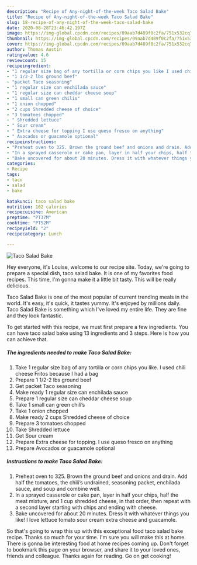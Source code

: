 ```yaml
---
description: "Recipe of Any-night-of-the-week Taco Salad Bake"
title: "Recipe of Any-night-of-the-week Taco Salad Bake"
slug: 18-recipe-of-any-night-of-the-week-taco-salad-bake
date: 2020-08-28T23:46:42.197Z
image: https://img-global.cpcdn.com/recipes/09aab7d489f0c2fa/751x532cq70/taco-salad-bake-recipe-main-photo.jpg
thumbnail: https://img-global.cpcdn.com/recipes/09aab7d489f0c2fa/751x532cq70/taco-salad-bake-recipe-main-photo.jpg
cover: https://img-global.cpcdn.com/recipes/09aab7d489f0c2fa/751x532cq70/taco-salad-bake-recipe-main-photo.jpg
author: Thomas Austin
ratingvalue: 4.6
reviewcount: 15
recipeingredient:
- "1 regular size bag of any tortilla or corn chips you like I used chili cheese Fritos because I had a bag"
- "1 1/2-2 lbs ground beef"
- "packet Taco seasoning"
- "1 regular size can enchilada sauce"
- "1 regular size can cheddar cheese soup"
- "1 small can green chilis"
- "1 onion chopped"
- "2 cups Shredded cheese of choice"
- "3 tomatoes chopped"
- " Shredded lettuce"
- " Sour cream"
- " Extra cheese for topping I use queso fresco on anything"
- " Avocados or guacamole optional"
recipeinstructions:
- "Preheat oven to 325. Brown the ground beef and onions and drain. Add half the tomatoes, the chili’s undrained, seasoning packet, enchilada sauce, and soup and combine well."
- "In a sprayed casserole or cake pan, layer in half your chips, half the meat mixture, and 1 cup shredded cheese, in that order, then repeat with a second layer starting with chips and ending with cheese."
- "Bake uncovered for about 20 minutes. Dress it with whatever things you like! I love lettuce tomato sour cream extra cheese and guacamole."
categories:
- Recipe
tags:
- taco
- salad
- bake

katakunci: taco salad bake 
nutrition: 162 calories
recipecuisine: American
preptime: "PT37M"
cooktime: "PT52M"
recipeyield: "2"
recipecategory: Lunch

---
```



![Taco Salad Bake](https://img-global.cpcdn.com/recipes/09aab7d489f0c2fa/751x532cq70/taco-salad-bake-recipe-main-photo.jpg)

Hey everyone, it's Louise, welcome to our recipe site. Today, we're going to prepare a special dish, taco salad bake. It is one of my favorites food recipes. This time, I'm gonna make it a little bit tasty. This will be really delicious.



Taco Salad Bake is one of the most popular of current trending meals in the world. It's easy, it's quick, it tastes yummy. It's enjoyed by millions daily. Taco Salad Bake is something which I've loved my entire life. They are fine and they look fantastic.


To get started with this recipe, we must first prepare a few ingredients. You can have taco salad bake using 13 ingredients and 3 steps. Here is how you can achieve that.

##### The ingredients needed to make Taco Salad Bake:

1. Take 1 regular size bag of any tortilla or corn chips you like. I used chili cheese Fritos because I had a bag
1. Prepare 1 1/2-2 lbs ground beef
1. Get packet Taco seasoning
1. Make ready 1 regular size can enchilada sauce
1. Prepare 1 regular size can cheddar cheese soup
1. Take 1 small can green chili’s
1. Take 1 onion chopped
1. Make ready 2 cups Shredded cheese of choice
1. Prepare 3 tomatoes chopped
1. Take  Shredded lettuce
1. Get  Sour cream
1. Prepare  Extra cheese for topping. I use queso fresco on anything
1. Prepare  Avocados or guacamole optional




##### Instructions to make Taco Salad Bake:

1. Preheat oven to 325. Brown the ground beef and onions and drain. Add half the tomatoes, the chili’s undrained, seasoning packet, enchilada sauce, and soup and combine well.
1. In a sprayed casserole or cake pan, layer in half your chips, half the meat mixture, and 1 cup shredded cheese, in that order, then repeat with a second layer starting with chips and ending with cheese.
1. Bake uncovered for about 20 minutes. Dress it with whatever things you like! I love lettuce tomato sour cream extra cheese and guacamole.




So that's going to wrap this up with this exceptional food taco salad bake recipe. Thanks so much for your time. I'm sure you will make this at home. There is gonna be interesting food at home recipes coming up. Don't forget to bookmark this page on your browser, and share it to your loved ones, friends and colleague. Thanks again for reading. Go on get cooking!
